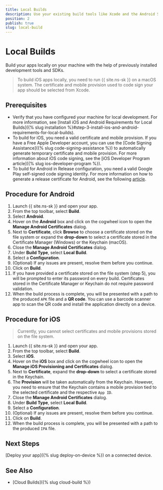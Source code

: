 ```yaml
---
title: Local Builds
description: Use your existing build tools like Xcode and the Android SDK with NativeScript Sidekick to create app builds locally.
position: 2
publish: true
slug: local-build
---
```


# Local Builds

Build your apps locally on your machine with the help of previously installed development tools and SDKs.

> To build iOS apps locally, you need to run {{ site.ns-sk }} on a macOS system. The certificate and mobile provision used to code sign your app should be selected from Xcode.

## Prerequisites

* Verify that you have configured your machine for local development. For more information, see [Install iOS and Android Requirements for Local Builds]({% slug installation %}#step-3-install-ios-and-android-requirements-for-local-builds).
* To build for iOS, you need a valid certificate and mobile provision. If you have a Free Apple Developer account, you can use the [Code Signing Assistance]({% slug code-signing-assistance %}) to automatically generate temporary certificate and mobile provision. For more information about iOS code signing, see the [iOS Developer Program article]({% slug ios-developer-program %}).
* To build for Android in Release configuration, you need a valid Google Play self-signed code signing identity. For more information on how to generate a release certificate for Android, see the following [article](https://docs.nativescript.org/publishing/publishing-android-apps#certificates).

## Procedure for Android

1. Launch {{ site.ns-sk }} and open your app.
1. From the top toolbar, select **Build**.
1. Select **Android**.
1. Hover on the **Android** box and click on the cogwheel icon to open the **Manage Android Certificates** dialog. 
1. Next to **Certificate**, click **Browse** to choose a certificate stored on the file system or expand the **drop-down** to select a certificate stored in the Certificate Manager (Windows) or the Keychain (macOS).
1. Close the **Manage Android Certificates** dialog.
1. Under **Build Type**, select **Local Build**.
1. Select a **Configuration**.
1. (Optional) If any issues are present, resolve them before you continue.
1. Click on **Build**.
1. If you have provided a certificate stored on the file system (step 5), you will be prompted to enter its password on every build. Certificates stored in the Certificate Manager or Keychain do not require password validation. 
1. When the build process is complete, you will be presented with a path to the produced `APK` file and a **QR code**. You can use a barcode scanner app to scan the QR code and install the application directly on a device. 

## Procedure for iOS

> Currently, you cannot select certificates and mobile provisions stored on the file system.

1. Launch {{ site.ns-sk }} and open your app.
1. From the top toolbar, select **Build**.
1. Select **iOS**.
1. Hover on the **iOS** box and click on the cogwheel icon to open the **Manage iOS Provisioning and Certificates** dialog. 
1. Next to **Certificate**, expand the **drop-down** to select a certificate stored in the Keychain. 
1. The **Provision** will be taken automatically from the Keychain. However, you need to ensure that the Keychain contains a mobile provision tied to the selected certificate and the respective `App ID`.
1. Close the **Manage Android Certificates** dialog.
1. Under **Build Type**, select **Local Build**.
1. Select a **Configuration**.
1. (Optional) If any issues are present, resolve them before you continue.
1. Click on **Build**.
1. When the build process is complete, you will be presented with a path to the produced `IPA` file.

## Next Steps

[Deploy your app]({% slug deploy-on-device %}) on a connected device.

## See Also

* [Cloud Builds]({% slug cloud-build %})